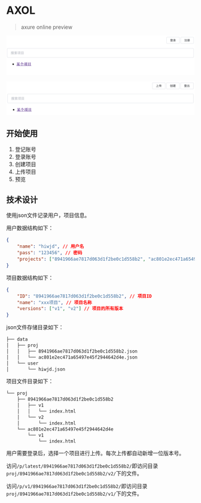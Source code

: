 # AXOL

> axure online preview

![](snapshots/snapshot1.png)

![](snapshots/snapshot2.png)

## 开始使用

1. 登记账号
2. 登录账号
3. 创建项目
4. 上传项目
5. 预览

## 技术设计

使用json文件记录用户，项目信息。

用户数据结构如下：
```json
{
    "name": "hiwjd", // 用户名
    "pass": "123456", // 密码
    "projects": ["8941966ae7817d063d1f2be0c1d558b2", "ac801e2ec471a65497e45f2944642d4e"] // 下属项目ID组
}
```

项目数据结构如下：
```json
{
    "ID": "8941966ae7817d063d1f2be0c1d558b2", // 项目ID
    "name": "xxx项目", // 项目名称
    "versions": ["v1", "v2"] // 项目的所有版本
}
```

json文件存储目录如下：
```
├── data
│   ├── proj
│   │   ├── 8941966ae7817d063d1f2be0c1d558b2.json
│   │   └── ac801e2ec471a65497e45f2944642d4e.json
│   └── user
│       └── hiwjd.json
```

项目文件目录如下：
```
└── proj
    ├── 8941966ae7817d063d1f2be0c1d558b2
    │   ├── v1
    │   │   └── index.html
    │   └── v2
    │       └── index.html
    └── ac801e2ec471a65497e45f2944642d4e
        └── v1
            └── index.html
```

用户需要登录后，选择一个项目进行上传。每次上传都自动新增一位版本号。

访问`/p/latest/8941966ae7817d063d1f2be0c1d558b2/`即访问目录`proj/8941966ae7817d063d1f2be0c1d558b2/v2/`下的文件。

访问`/p/v1/8941966ae7817d063d1f2be0c1d558b2/`即访问目录`proj/8941966ae7817d063d1f2be0c1d558b2/v1/`下的文件。
